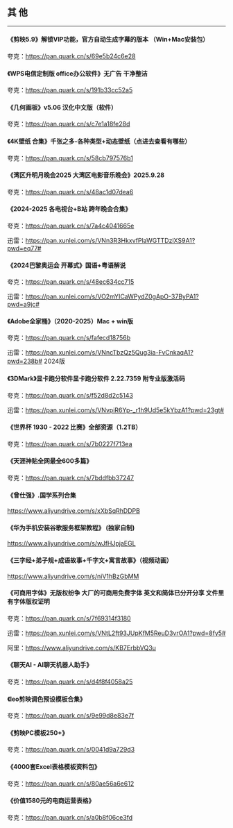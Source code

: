 ## 其 他

---

#### 《剪映5.9》解锁VIP功能，官方自动生成字幕的版本 （Win+Mac安装包）

夸克：https://pan.quark.cn/s/69e5b24c6e28

#### 《WPS电信定制版 office办公软件》无广告 干净整洁

夸克：https://pan.quark.cn/s/191b33cc52a5

#### 《几何画板》v5.06 汉化中文版（软件）

夸克：https://pan.quark.cn/s/c7e1a18fe28d

#### 《4K壁纸 合集》千张之多-各种类型+动态壁纸（点进去查看有哪些）

夸克：https://pan.quark.cn/s/58cb797576b1

#### 《湾区升明月晚会2025 大湾区电影音乐晚会》2025.9.28

夸克：https://pan.quark.cn/s/48ac1d07dea6

#### 《2024-2025 各电视台+B站 跨年晚会合集》

夸克：https://pan.quark.cn/s/7a4c4041665e

迅雷：https://pan.xunlei.com/s/VNn3R3HkxvfPlaWGTTDzlXS9A1?pwd=eq77#

#### 《2024巴黎奥运会 开幕式》国语+粤语解说

夸克：https://pan.quark.cn/s/48ec634cc715

迅雷：https://pan.xunlei.com/s/VO2mYICaWPydZ0gApO-37ByPA1?pwd=a9jc#

#### 《Adobe全家桶》（2020-2025）Mac + win版

夸克：https://pan.quark.cn/s/fafecd18756b

迅雷：https://pan.xunlei.com/s/VNncTbzQz5Qug3ia-FvCnkaqA1?pwd=238b# 2024版

#### 《3DMark》显卡跑分软件显卡跑分软件 2.22.7359 附专业版激活码

夸克：https://pan.quark.cn/s/f52d8d2c5143

迅雷：https://pan.xunlei.com/s/VNvpiR6Yp-_r1h9Ud5e5kYbzA1?pwd=23gt#

#### 《世界杯 1930 - 2022 比赛》全部资源（1.2TB）

夸克：https://pan.quark.cn/s/7b0227f713ea

#### 《天涯神贴全网最全600多篇》

夸克：https://pan.quark.cn/s/7bddfbb37247

#### 《曾仕强》.国学系列合集

<https://www.aliyundrive.com/s/xXbSqRhDDPB>

#### 《华为手机安装谷歌服务框架教程》 (独家自制)

<https://www.aliyundrive.com/s/wJfHJpjaEGL>

#### 《三字经+弟子规+成语故事+千字文+寓言故事》（视频动画）

<https://www.aliyundrive.com/s/niV1hBzGbMM>

#### 《可商用字体》无版权纷争 大厂的可商用免费字体 英文和简体已分开分享 文件里有字体版权证明

夸克：https://pan.quark.cn/s/7f69314f3180

迅雷：https://pan.xunlei.com/s/VNtL2ft93JUpKfM5ReuD3vrOA1?pwd=8fy5#

阿里：<https://www.aliyundrive.com/s/KB7ErbbVQ3u>

#### 《聊天AI - AI聊天机器人助手》

夸克：<https://pan.quark.cn/s/d4f8f4058a25>

#### 《leo剪映调色预设模板合集》

夸克：<https://pan.quark.cn/s/9e99d8e83e7f>

#### 《剪映PC模板250+》

夸克：https://pan.quark.cn/s/0041d9a729d3

#### 《4000套Excel表格模板资料包》

夸克：<https://pan.quark.cn/s/80ae56a6e612>

#### 《价值1580元的电商运营表格》

夸克：<https://pan.quark.cn/s/a0b8f06ce3fd>
